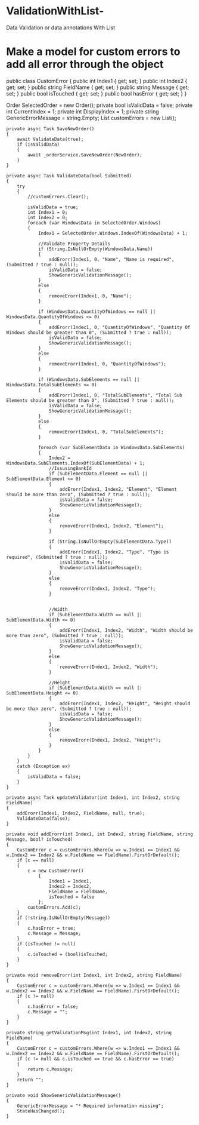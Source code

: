 # ValidationWithList-
Data Validation or data annotations With List

# Make a model for custom errors to add all error through the object


public class CustomError
    {
        public int Index1 { get; set; }
        public int Index2 { get; set; }
        public string FieldName { get; set; }
        public string Message { get; set; }
        public bool isTouched { get; set; }
        public bool hasError { get; set; }
    }



Order SelectedOrder = new Order();
private bool isValidData = false;
private int CurrentIndex = 1;
private int DisplayIndex = 1;
private string GenericErrorMessage = string.Empty;
List<CustomError> customErrors = new List<CustomError>();

    private async Task SaveNewOrder()
    {
        await ValidateData(true);
        if (isValidData)
        {
            await _orderService.SaveNewOrder(NewOrder);
        }
    }

    private async Task ValidateData(bool Submitted)
    {
        try
        {
            //customErrors.Clear();

            isValidData = true;
            int Index1 = 0;
            int Index2 = 0;
            foreach (var WindowsData in SelectedOrder.Windows)
            {
                Index1 = SelectedOrder.Windows.IndexOf(WindowsData) + 1;

                //Validate Property Details
                if (String.IsNullOrEmpty(WindowsData.Name))
                {
                    addErorr(Index1, 0, "Name", "Name is required", (Submitted ? true : null));
                    isValidData = false;
                    ShowGenericValidationMessage();
                }
                else
                {
                    removeErorr(Index1, 0, "Name");
                }

                if (WindowsData.QuantityOfWindows == null || WindowsData.QuantityOfWindows <= 0)
                {
                    addErorr(Index1, 0, "QuantityOfWindows", "Quantity Of Windows should be greater than 0", (Submitted ? true : null));
                    isValidData = false;
                    ShowGenericValidationMessage();
                }
                else
                {
                    removeErorr(Index1, 0, "QuantityOfWindows");
                }

                if (WindowsData.SubElements == null || WindowsData.TotalSubElements <= 0)
                {
                    addErorr(Index1, 0, "TotalSubElements", "Total Sub Elements should be greater than 0", (Submitted ? true : null));
                    isValidData = false;
                    ShowGenericValidationMessage();
                }
                else
                {
                    removeErorr(Index1, 0, "TotalSubElements");
                }

                foreach (var SubElementData in WindowsData.SubElements)
                {
                    Index2 = WindowsData.SubElements.IndexOf(SubElementData) + 1;
                    //IssusingBankId
                    if (SubElementData.Element == null || SubElementData.Element <= 0)
                    {
                        addErorr(Index1, Index2, "Element", "Element should be more than zero", (Submitted ? true : null));
                        isValidData = false;
                        ShowGenericValidationMessage();
                    }
                    else
                    {
                        removeErorr(Index1, Index2, "Element");
                    }

                    if (String.IsNullOrEmpty(SubElementData.Type))
                    {
                        addErorr(Index1, Index2, "Type", "Type is required", (Submitted ? true : null));
                        isValidData = false;
                        ShowGenericValidationMessage();
                    }
                    else
                    {
                        removeErorr(Index1, Index2, "Type");
                    }


                    //Width
                    if (SubElementData.Width == null || SubElementData.Width <= 0)
                    {
                        addErorr(Index1, Index2, "Width", "Width should be more than zero", (Submitted ? true : null));
                        isValidData = false;
                        ShowGenericValidationMessage();
                    }
                    else
                    {
                        removeErorr(Index1, Index2, "Width");
                    }

                    //Height
                    if (SubElementData.Width == null || SubElementData.Height <= 0)
                    {
                        addErorr(Index1, Index2, "Height", "Height should be more than zero", (Submitted ? true : null));
                        isValidData = false;
                        ShowGenericValidationMessage();
                    }
                    else
                    {
                        removeErorr(Index1, Index2, "Height");
                    }
                }
            }
        }
        catch (Exception ex)
        {
            isValidData = false;
        }
    }

    private async Task updateValidator(int Index1, int Index2, string FieldName)
    {
        addErorr(Index1, Index2, FieldName, null, true);
        ValidateData(false);
    }

    private void addErorr(int Index1, int Index2, string FieldName, string Message, bool? isTouched)
    {
        CustomError c = customErrors.Where(w => w.Index1 == Index1 && w.Index2 == Index2 && w.FieldName == FieldName).FirstOrDefault();
        if (c == null)
        {
            c = new CustomError()
                {
                    Index1 = Index1,
                    Index2 = Index2,
                    FieldName = FieldName,
                    isTouched = false
                };
            customErrors.Add(c);
        }
        if (!string.IsNullOrEmpty(Message))
        {
            c.hasError = true;
            c.Message = Message;
        }
        if (isTouched != null)
        {
            c.isTouched = (bool)isTouched;
        }
    }

    private void removeErorr(int Index1, int Index2, string FieldName)
    {
        CustomError c = customErrors.Where(w => w.Index1 == Index1 && w.Index2 == Index2 && w.FieldName == FieldName).FirstOrDefault();
        if (c != null)
        {
            c.hasError = false;
            c.Message = "";
        }
    }

    private string getValidationMsg(int Index1, int Index2, string FieldName)
    {
        CustomError c = customErrors.Where(w => w.Index1 == Index1 && w.Index2 == Index2 && w.FieldName == FieldName).FirstOrDefault();
        if (c != null && c.isTouched == true && c.hasError == true)
        {
            return c.Message;
        }
        return "";
    }

    private void ShowGenericValidationMessage()
    {
        GenericErrorMessage = "* Required information missing";
        StateHasChanged();
    }

